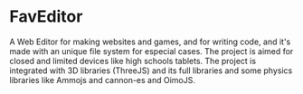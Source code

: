 # FavEditor
A Web Editor for making websites and games, and for writing code, and it's made with an unique file system for especial cases. The project is aimed for closed and limited devices like high schools tablets. The project is integrated with 3D libraries (ThreeJS) and its full libraries and some physics libraries like Ammojs and cannon-es and OimoJS.
